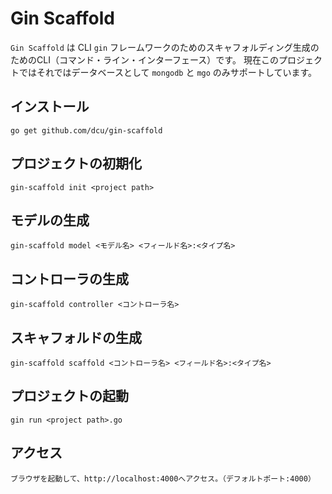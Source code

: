 # Gin Scaffold

`Gin Scaffold` は CLI `gin` フレームワークのためのスキャフォルディング生成のためのCLI（コマンド・ライン・インターフェース）です。
現在このプロジェクトではそれではデータベースとして `mongodb` と `mgo` のみサポートしています。

## インストール

	go get github.com/dcu/gin-scaffold

## プロジェクトの初期化

	gin-scaffold init <project path>

## モデルの生成

	gin-scaffold model <モデル名> <フィールド名>:<タイプ名>

## コントローラの生成

	gin-scaffold controller <コントローラ名>

## スキャフォルドの生成

	gin-scaffold scaffold <コントローラ名> <フィールド名>:<タイプ名>

## プロジェクトの起動

	gin run <project path>.go

## アクセス

	ブラウザを起動して、http://localhost:4000へアクセス。（デフォルトポート:4000）


